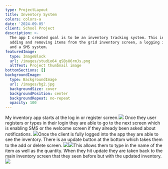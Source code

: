 ```yaml
---
type: ProjectLayout
title: Inventory System
colors: colors-a
date: '2024-09-05'
client: School Project
description: >-
  The app I created goal is to be an inventory tracking system. This includes
  adding and removing items from the grid inventory screen, a logging in system
  and a SMS system.
featuredImage:
  type: ImageBlock
  url: /images/studio64_qSBsU6rmJs.png
  altText: Project thumbnail image
bottomSections: []
backgroundImage:
  type: BackgroundImage
  url: /images/bg2.jpg
  backgroundSize: cover
  backgroundPosition: center
  backgroundRepeat: no-repeat
  opacity: 100
---
```

My inventory app starts at the log in or register screen.![](/images/LoginAndRegister.png) Once they user registers or types in their login they are able to go to the next screen which is enabling SMS or the welcome screen if they already been asked about notifications. ![](/images/studio64_EJYgzDvRiG.png)Once the client is fully logged into the app they are able to see the inventory. There is an update button at the bottom which takes them to the add or delete screen. ![](/images/studio64_C2GsKYV7cF.png)![](/images/updatepart.png)This allows them to type in the name of the item as well as the quantity. When they hit update they are taken back to the main inventory screen that they seen before but with the updated inventory. ![](/images/studio64_qSBsU6rmJs.png)
